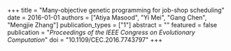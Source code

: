 +++
title = "Many-objective genetic programming for job-shop scheduling"
date = 2016-01-01
authors = ["Atiya Masood", "Yi Mei", "Gang Chen", "Mengjie Zhang"]
publication_types = ["1"]
abstract = ""
featured = false
publication = "*Proceedings of the IEEE Congress on Evolutionary Computation*"
doi = "10.1109/CEC.2016.7743797"
+++

